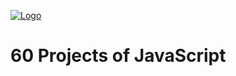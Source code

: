 [![Logo](https://raw.githubusercontent.com/AyushSaini00/60minuteJavaScript/main/.assets/60MinuteJs-logo.jpg)](https://60minutejs.vercel.app)
# 60 Projects of JavaScript
